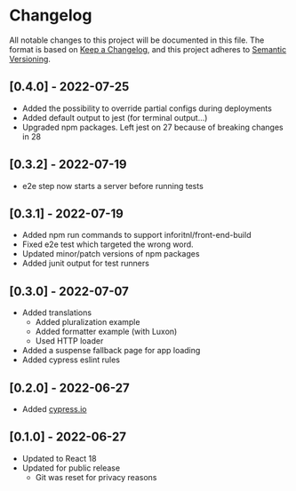 # Changelog

All notable changes to this project will be documented in this file.
The format is based on [Keep a Changelog](https://keepachangelog.com/en/1.0.0/),
and this project adheres to [Semantic Versioning](https://semver.org/spec/v2.0.0.html).

## [0.4.0] - 2022-07-25

- Added the possibility to override partial configs during deployments
- Added default output to jest (for terminal output...)
- Upgraded npm packages. Left jest on 27 because of breaking changes in 28

## [0.3.2] - 2022-07-19

- e2e step now starts a server before running tests

## [0.3.1] - 2022-07-19

- Added npm run commands to support inforitnl/front-end-build
- Fixed e2e test which targeted the wrong word.
- Updated minor/patch versions of npm packages
- Added junit output for test runners

## [0.3.0] - 2022-07-07

- Added translations
  - Added pluralization example
  - Added formatter example (with Luxon)
  - Used HTTP loader
- Added a suspense fallback page for app loading
- Added cypress eslint rules

## [0.2.0] - 2022-06-27

- Added [cypress.io](https://www.cypress.io/)

## [0.1.0] - 2022-06-27

- Updated to React 18
- Updated for public release
  - Git was reset for privacy reasons
